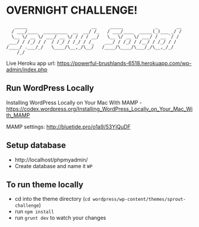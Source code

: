 OVERNIGHT CHALLENGE!
=========

```
   _____                        __     _____            _       __
  / ___/____  _________  __  __/ /_   / ___/____  _____(_)___ _/ /
  \__ \/ __ \/ ___/ __ \/ / / / __/   \__ \/ __ \/ ___/ / __ `/ / 
 ___/ / /_/ / /  / /_/ / /_/ / /_    ___/ / /_/ / /__/ / /_/ / /  
/____/ .___/_/   \____/\__,_/\__/   /____/\____/\___/_/\__,_/_/   
    /_/                                                                                                                 
```

Live Heroku app url: https://powerful-brushlands-6518.herokuapp.com/wp-admin/index.php

Run WordPress Locally
---------------

Installing WordPress Locally on Your Mac With MAMP - https://codex.wordpress.org/Installing_WordPress_Locally_on_Your_Mac_With_MAMP

MAMP settings: http://bluetide.pro/o1a9/53YjQuDF

Setup database
---------------

* http://localhost/phpmyadmin/
* Create database and name it `WP`


To run theme locally
----------------

* cd into the theme directory (`cd wordpress/wp-content/themes/sprout-challenge`)
* run `npm install`
* run `grunt dev` to watch your changes
